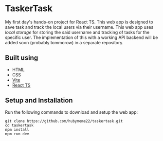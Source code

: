 # TaskerTask
My first day's hands-on project for React TS. This web app is designed to save task and track the local users via their username. This web app uses *local storage* for storing the said username and tracking of tasks for the specific user. The implementation of this with a working API backend will be added soon (probably tommorow) in a separate repository.

## Built using
- HTML
- CSS
- [Vite](https://vitejs.dev/)
- [React TS](https://react.dev/)

## Setup and Installation
Run the following commands to download and setup the web app:
```
git clone https://github.com/hubymeme22/taskertask.git
cd taskertask
npm install
npm run dev
```